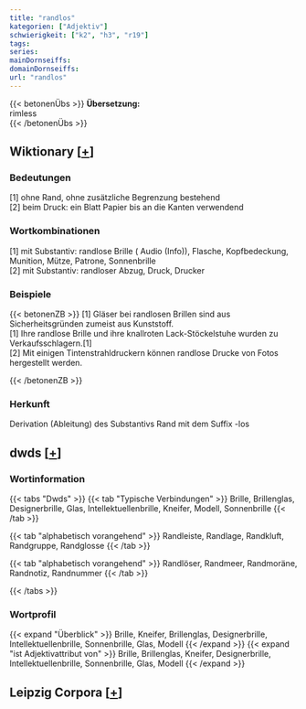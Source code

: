 ```yaml
---
title: "randlos"
kategorien: ["Adjektiv"]
schwierigkeit: ["k2", "h3", "r19"]
tags:
series:
mainDornseiffs:
domainDornseiffs:
url: "randlos"
---
```


{{< betonenÜbs >}}
**Übersetzung:**  
rimless  
{{< /betonenÜbs >}}

## Wiktionary [[+](https://de.wiktionary.org/wiki/randlos)]

### Bedeutungen
[1] ohne Rand, ohne zusätzliche Begrenzung bestehend  
[2] beim Druck: ein Blatt Papier bis an die Kanten verwendend  

### Wortkombinationen
[1] mit Substantiv: randlose Brille ( Audio (Info)), Flasche, Kopfbedeckung, Munition, Mütze, Patrone, Sonnenbrille  
[2] mit Substantiv: randloser Abzug, Druck, Drucker  

### Beispiele
{{< betonenZB >}}
[1] Gläser bei randlosen Brillen sind aus Sicherheitsgründen zumeist aus Kunststoff.  
[1] Ihre randlose Brille und ihre knallroten Lack-Stöckelstuhe wurden zu Verkaufsschlagern.[1]  
[2] Mit einigen Tintenstrahldruckern können randlose Drucke von Fotos hergestellt werden.  

{{< /betonenZB >}}
### Herkunft
Derivation (Ableitung) des Substantivs Rand mit dem Suffix -los  



## dwds [[+](https://www.dwds.de/wb/randlos)]

### Wortinformation
{{< tabs "Dwds" >}}
{{< tab "Typische Verbindungen" >}}
Brille, Brillenglas, Designerbrille, Glas, Intellektuellenbrille, Kneifer, Modell, Sonnenbrille
{{< /tab >}}

{{< tab "alphabetisch vorangehend" >}}
Randleiste, Randlage, Randkluft, Randgruppe, Randglosse
{{< /tab >}}

{{< tab "alphabetisch vorangehend" >}}
Randlöser, Randmeer, Randmoräne, Randnotiz, Randnummer
{{< /tab >}}

{{< /tabs >}}

### Wortprofil
{{< expand "Überblick" >}} Brille, Kneifer, Brillenglas, Designerbrille, Intellektuellenbrille, Sonnenbrille, Glas, Modell {{< /expand >}}
{{< expand "ist Adjektivattribut von" >}} Brille, Brillenglas, Kneifer, Designerbrille, Intellektuellenbrille, Sonnenbrille, Glas, Modell {{< /expand >}}

## Leipzig Corpora [[+](https://corpora.uni-leipzig.de/en/res?word=randlos&corpusId=deu_newscrawl-public_2018)]

